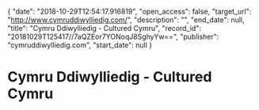 {
  "date": "2018-10-29T12:54:17.916819", 
  "open_access": false, 
  "target_url": "http://www.cymruddiwylliedig.com/", 
  "description": "", 
  "end_date": null, 
  "title": "Cymru Ddiwylliedig - Cultured Cymru", 
  "record_id": "20181029T125417//7aQZEor7YONoqJ8SghyYw==", 
  "publisher": "cymruddiwylliedig.com", 
  "start_date": null
}

# Cymru Ddiwylliedig - Cultured Cymru

